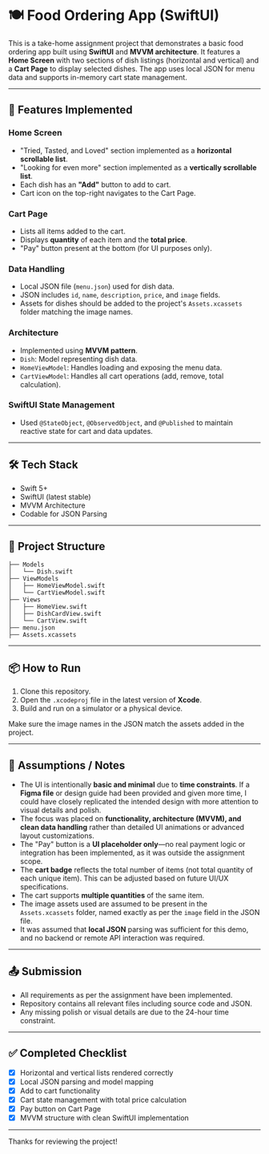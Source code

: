 # 🍽️ Food Ordering App (SwiftUI)

This is a take-home assignment project that demonstrates a basic food ordering app built using **SwiftUI** and **MVVM architecture**. It features a **Home Screen** with two sections of dish listings (horizontal and vertical) and a **Cart Page** to display selected dishes. The app uses local JSON for menu data and supports in-memory cart state management.

---

## 🚀 Features Implemented

### Home Screen
- "Tried, Tasted, and Loved" section implemented as a **horizontal scrollable list**.
- "Looking for even more" section implemented as a **vertically scrollable list**.
- Each dish has an **"Add"** button to add to cart.
- Cart icon on the top-right navigates to the Cart Page.

### Cart Page
- Lists all items added to the cart.
- Displays **quantity** of each item and the **total price**.
- "Pay" button present at the bottom (for UI purposes only).

### Data Handling
- Local JSON file (`menu.json`) used for dish data.
- JSON includes `id`, `name`, `description`, `price`, and `image` fields.
- Assets for dishes should be added to the project's `Assets.xcassets` folder matching the image names.

### Architecture
- Implemented using **MVVM pattern**.
- `Dish`: Model representing dish data.
- `HomeViewModel`: Handles loading and exposing the menu data.
- `CartViewModel`: Handles all cart operations (add, remove, total calculation).

### SwiftUI State Management
- Used `@StateObject`, `@ObservedObject`, and `@Published` to maintain reactive state for cart and data updates.

---

## 🛠️ Tech Stack
- Swift 5+
- SwiftUI (latest stable)
- MVVM Architecture
- Codable for JSON Parsing

---

## 📂 Project Structure
```
├── Models
│   └── Dish.swift
├── ViewModels
│   ├── HomeViewModel.swift
│   └── CartViewModel.swift
├── Views
│   ├── HomeView.swift
│   ├── DishCardView.swift
│   └── CartView.swift
├── menu.json
├── Assets.xcassets
```

---

## 📦 How to Run
1. Clone this repository.
2. Open the `.xcodeproj` file in the latest version of **Xcode**.
3. Build and run on a simulator or a physical device.

Make sure the image names in the JSON match the assets added in the project.

---

## 📝 Assumptions / Notes
- The UI is intentionally **basic and minimal** due to **time constraints**. If a **Figma file** or design guide had been provided and given more time, I could have closely replicated the intended design with more attention to visual details and polish.
- The focus was placed on **functionality, architecture (MVVM), and clean data handling** rather than detailed UI animations or advanced layout customizations.
- The "Pay" button is a **UI placeholder only**—no real payment logic or integration has been implemented, as it was outside the assignment scope.
- The **cart badge** reflects the total number of items (not total quantity of each unique item). This can be adjusted based on future UI/UX specifications.
- The cart supports **multiple quantities** of the same item.
- The image assets used are assumed to be present in the `Assets.xcassets` folder, named exactly as per the `image` field in the JSON file.
- It was assumed that **local JSON** parsing was sufficient for this demo, and no backend or remote API interaction was required.

---

## 📤 Submission
- All requirements as per the assignment have been implemented.
- Repository contains all relevant files including source code and JSON.
- Any missing polish or visual details are due to the 24-hour time constraint.

---

## ✅ Completed Checklist
- [x] Horizontal and vertical lists rendered correctly
- [x] Local JSON parsing and model mapping
- [x] Add to cart functionality
- [x] Cart state management with total price calculation
- [x] Pay button on Cart Page
- [x] MVVM structure with clean SwiftUI implementation

---

Thanks for reviewing the project!
